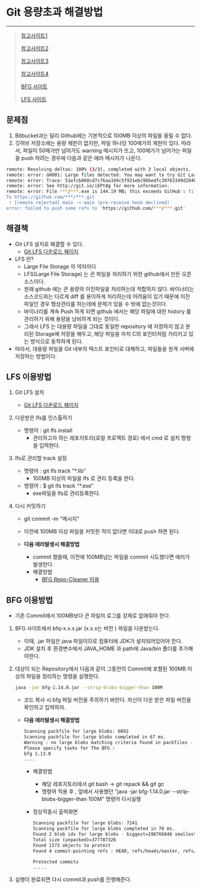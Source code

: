 # Git 용량초과 해결방법

---

> [참고사이트1](https://vateran.tistory.com/51)
>
> [참고사이트2](https://velog.io/@luvlik207/github%EC%97%90-%EB%8C%80%EC%9A%A9%EB%9F%89-%ED%8C%8C%EC%9D%BC-%EC%97%85%EB%A1%9C%EB%93%9C%ED%95%98%EA%B8%B0)
>
> [참고사이트3](https://medium.com/@stargt/github%EC%97%90-100mb-%EC%9D%B4%EC%83%81%EC%9D%98-%ED%8C%8C%EC%9D%BC%EC%9D%84-%EC%98%AC%EB%A6%AC%EB%8A%94-%EB%B0%A9%EB%B2%95-9d9e6e3b94ef)
>
> [참고사이트4](https://mintaku.tistory.com/14)
>
> [BFG 사이트](https://rtyley.github.io/bfg-repo-cleaner/)
>
> [LFS 사이트](https://git-lfs.github.com/)

## 문제점

1. Bitbucket과는 달리 Github에는 기본적으로 100MB 이상의 파일을 올릴 수 없다.
2. 깃허브 저장소에는 용량 제한이 없지만, 파일 하나당 100메가의 제한이 있다.
   따라서, 파일이 50메가만 넘어가도 warning 메시지가 뜨고,
   100메가가 넘어가는 파일을 push 하려는 경우에 다음과 같은 에러 메시지가 나온다.

```bash
remote: Resolving deltas: 100% (3/3), completed with 3 local objects.
remote: error: GH001: Large files detected. You may want to try Git Large File Storage - https://git-lfs.github.com.
remote: error: Trace: 51efcb860cd7c76aa349c5f931ebc96bedfc30763349d284be7278a271fb56ae
remote: error: See http://git.io/iEPt8g for more information.
remote: error: File ***/***.exe is 144.19 MB; this exceeds GitHub's file size limit of 100.00 MB
To https://github.com/***/***.git
 ! [remote rejected] main -> main (pre-receive hook declined)
error: failed to push some refs to 'https://github.com/***/***.git'
```

## 해결책 

- Git LFS 설치로 해결할 수 있다. 
  - [Git LFS 다운로드 페이지](https://git-lfs.github.com/)
- LFS 란?
  - Large File Storage 의 약자이다 
  - LFS(Large File Storage) 는 큰 파일을 처리하기 위한 github에서 만든 오픈소스이다.
  - 원래 github 에는 큰 용량의 이진파일을 처리하는데 적합하지 않다. 바이너리는 소스코드와는 다르게 diff 를 용이하게 처리하는데 어려움이 있기 때문에 이진파일인 경우 형상관리를 하는데에 문제가 있을 수 밖에 없는것이다. 
  - 바이너리를 계속 Push 하게 되면 github 에서는 해당 파일에 대한 history 를 관리하기 위해 용량을 낭비하게 되는 것이다.
  - 그래서 LFS 는 대용량 파일을 그대로 동일한 repository 에 저장하지 않고 분리된 Storage에 저장을 해두고, 해당 파일을 마치 C의 포인터처럼 가리키고 있는 방식으로 동작하게 된다. 
- 따라서, 대용량 파일을 Git 내부의 텍스트 포인터로 대체하고, 파일들을 원격 서버에 저장하는 방법이다. 

## LFS 이용방법

1. Git LFS 설치

   - [Git LFS 다운로드 페이지](https://git-lfs.github.com/)

2. 다운받은 lfs를 인스톨하기 

   - 명령어 : git lfs install
     - 관리하고자 하는 레포지토리(로컬 프로젝트 경로) 에서 cmd 로 설치 명령을 입력한다.

3. lfs로 관리할 track 설정

   - 명령어 : git lfs track "*.lib"
     - 100MB 이상의 파일을 lfs 로 관리 등록을 한다.
   - 명령어 : $ git lfs track “\*.exe”
     - exe파일을 lfs로 관리등록한다. 

4. 다시 커밋하기 

   - git commit -m "메시지"

   - 이전에 100MB 이상 파일을 커밋한 적이 없다면 이대로 push 하면 된다.
   - **다음 에러발생시 해결방법**
     - commit 했을때, 이전에 100MB넘는 파일을 commit 시도했다면 에러가 발생한다. 
     - 해결방법 
       - [BFG Repo-Cleaner 이용](https://rtyley.github.io/bfg-repo-cleaner/)

## BFG 이용방법

- 기존 Commit에서 100MB보다 큰 파일의 로그를 강제로 없애줘야 한다.

1. BFG 사이트에서 bfq-x.x.x.jar (x.x.x는 버전 ) 파일을 다운받는다.

   - 이때, .jar 파일은 java 파일이므로 컴퓨터에 JDK가 설치되어있어야 한다. 
   - JDK 설치 후 환경변수에서 JAVA_HOME 과 path에 Java/bin 폴더를 추가해야한다. 
   
2. 대상이 되는 Repository에서 다음과 같이 그동안의 Commit에 포함된 100MB 이상의 파일을 정리하는 명령을 실행한다.

   ```bash
   java -jar bfg-1.14.0.jar --strip-blobs-bigger-than 100M
   ```

   - 코드 복사 시 bfg 파일 버전을 주의하기 바란다. 자신이 다운 받은 파일 버전을 확인하고 입력하자.

   - **다음 에러발생시 해결방법**

     ```bash
     Scanning packfile for large blobs: 6092
     Scanning packfile for large blobs completed in 67 ms.
     Warning : no large blobs matching criteria found in packfiles - does the repo need to be packed?
     Please specify tasks for The BFG :
     bfg 1.13.0
     ....
     ```

     - 해결방법

       - 해당 레포지토리에서 git bash -> git repack && git gc 
       - 명령어 적용 후 , 앞에서 사용했던 "java -jar bfg-1.14.0.jar --strip-blobs-bigger-than 100M" 명령어 다시실행 

     - 정상작동시 출력화면 

       ```bash
       Scanning packfile for large blobs: 7241
       Scanning packfile for large blobs completed in 70 ms.
       Found 2 blob ids for large blobs - biggest=198766846 smallest=179020480
       Total size (unpacked)=377787326
       Found 1573 objects to protect
       Found 4 commit-pointing refs : HEAD, refs/heads/master, refs/remotes/origin/HEAD, refs/remotes/origin/master
       
       Protected commits
       .....
       ```

3. 실행이 완료되면 다시 commit과 push를 진행해준다.



